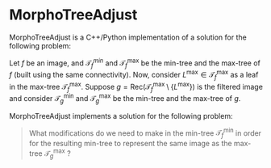 # MorphoTreeAdjust
MorphoTreeAdjust is a C++/Python implementation of a solution for the following problem:

Let $f$ be an image, and $\mathcal{T}^{min}_{f}$ and $\mathcal{T}^{\max}_{f}$ be the min-tree and the max-tree of $f$ (built using the same connectivity).  Now, consider $L^{\max}\in\mathcal{T}^{\max}_{f}$ as a leaf in the max-tree $\mathcal{T}^{\max}_{f}$. Suppose $g=\text{Rec}(\mathcal{T}_{f}^{\max} \setminus \{L^{\max}\})$ is the filtered image and consider $\mathcal{T}^{\min}_{g}$ and $\mathcal{T}^{\max}_{g}$ be the min-tree and the max-tree of $g$. 

MorphoTreeAdjust implements a solution for the following problem:
> What modifications do we need to make in the min-tree $\mathcal{T}^{\min}_{f}$ in order for the resulting min-tree to represent the same image as the max-tree $\mathcal{T}^{\max}_{g}$ ?
